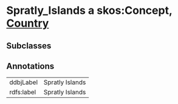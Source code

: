 # Spratly_Islands a skos:Concept, [Country](/0.1/Country)

## Subclasses

## Annotations

|||
|-----|-----|
|ddbjLabel|Spratly Islands|
|rdfs:label|Spratly Islands|

